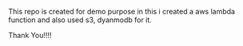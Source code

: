 This repo is created for demo purpose in this i created a aws lambda function and also used s3, dyanmodb for it.


Thank You!!!!
